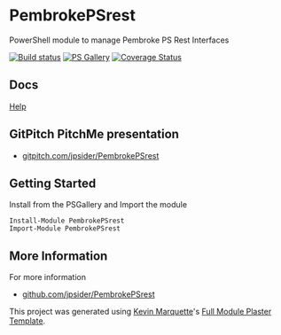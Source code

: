 # PembrokePSrest

PowerShell module to manage Pembroke PS Rest Interfaces

[![Build status](https://ci.appveyor.com/api/projects/status/github/jpsider/PembrokePSrest?branch=master&svg=true)](https://ci.appveyor.com/project/JustinSider/PembrokePSrest)
[![PS Gallery](https://img.shields.io/badge/install-PS%20Gallery-blue.svg)](https://www.powershellgallery.com/packages/PembrokePSrest/)
[![Coverage Status](https://coveralls.io/repos/github/jpsider/PembrokePSrest/badge.svg?branch=master)](https://coveralls.io/github/jpsider/PembrokePSrest?branch=master)

## Docs  

[Help](https://github.com/jpsider/PembrokePSrest/tree/master/docs)

## GitPitch PitchMe presentation

* [gitpitch.com/jpsider/PembrokePSrest](https://gitpitch.com/jpsider/PembrokePSrest)

## Getting Started

Install from the PSGallery and Import the module

    Install-Module PembrokePSrest
    Import-Module PembrokePSrest


## More Information

For more information

* [github.com/jpsider/PembrokePSrest](https://github.com/jpsider/PembrokePSrest)


This project was generated using [Kevin Marquette](http://kevinmarquette.github.io)'s [Full Module Plaster Template](https://github.com/KevinMarquette/PlasterTemplates/tree/master/FullModuleTemplate).
